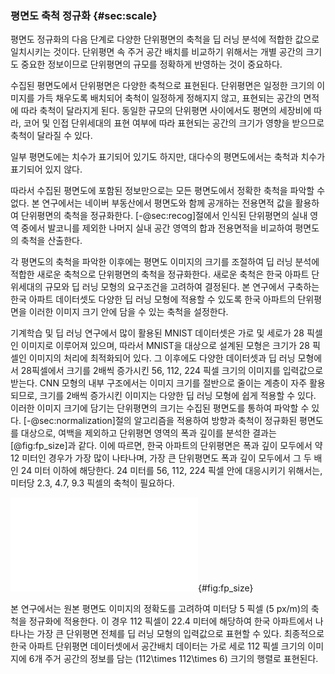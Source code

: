 ### 평면도 축척 정규화 {#sec:scale}

평면도 정규화의 다음 단계로
다양한 단위평면의 축척을 딥 러닝 분석에 적합한 값으로 일치시키는 것이다.
단위평면 속 주거 공간 배치를 비교하기 위해서는
개별 공간의 크기도 중요한 정보이므로
단위평면의 규모를 정확하게 반영하는 것이 중요하다.

수집된 평면도에서 단위평면은 다양한 축척으로 표현된다.
단위평면은 일정한 크기의 이미지를 가득 채우도록 배치되어
축척이 일정하게 정해지지 않고,
표현되는 공간의 면적에 따라 축척이 달라지게 된다.
동일한 규모의 단위평면 사이에서도
평면의 세장비에 따라,
코어 및 인접 단위세대의 표현 여부에 따라
표현되는 공간의 크기가 영향을 받으므로
축척이 달라질 수 있다.

일부 평면도에는 치수가 표기되어 있기도 하지만,
대다수의 평면도에서는 축척과 치수가 표기되어 있지 않다.
<!-- ([@fig:wall_error]) -->
따라서 수집된 평면도에 포함된 정보만으로는
모든 평면도에서 정확한 축척을 파악할 수 없다.
본 연구에서는
네이버 부동산에서 평면도와 함께 공개하는 전용면적 값을 활용하여
단위평면의 축척을 정규화한다.
[-@sec:recog]절에서 인식된 단위평면의 실내 영역 중에서
발코니를 제외한 나머지 실내 공간 영역의 합과
전용면적을 비교하여 평면도의 축척을 산출한다.

각 평면도의 축척을 파악한 이후에는
평면도 이미지의 크기를 조절하여
딥 러닝 분석에 적합한 새로운 축척으로
단위평면의 축척을 정규화한다.
새로운 축척은
한국 아파트 단위세대의 규모와
딥 러닝 모형의 요구조건을 고려하여 결정된다.
본 연구에서 구축하는 한국 아파트 데이터셋도
다양한 딥 러닝 모형에 적용할 수 있도록
한국 아파트의 단위평면을 이러한 이미지 크기 안에 담을 수 있는 축척을 설정한다.

기계학습 및 딥 러닝 연구에서 많이 활용된
MNIST 데이터셋은 가로 및 세로가 28 픽셀인 이미지로 이루어져 있으며,
따라서 MNIST을 대상으로 설계된 모형은 크기가 28 픽셀인 이미지의 처리에 최적화되어 있다.
그 이후에도 다양한 데이터셋과 딥 러닝 모형에서
28픽셀에서 크기를 2배씩 증가시킨 56, 112, 224 픽셀 크기의 이미지를 입력값으로 받는다.
CNN 모형의 내부 구조에서는 이미지 크기를 절반으로 줄이는 계층이 자주 활용되므로,
크기를 2배씩 증가시킨 이미지는 다양한 딥 러닝 모형에 쉽게 적용할 수 있다.
이러한 이미지 크기에 담기는 단위평면의 크기는
수집된 평면도를 통하여 파악할 수 있다.
[-@sec:normalization]절의 알고리즘을 적용하여 방향과 축척이 정규화된 평면도를 대상으로,
여백을 제외하고 단위평면 영역의 폭과 깊이를 분석한 결과는
[@fig:fp_size]과 같다.
이에 따르면,
한국 아파트의 단위평면은
폭과 깊이 모두에서 약 12 미터인 경우가 가장 많이 나타나며,
가장 큰 단위평면도 폭과 깊이 모두에서 그 두 배인 24 미터 이하에 해당한다.
24 미터를 56, 112, 224 픽셀 안에 대응시키기 위해서는,
미터당 2.3, 4.7, 9.3 픽셀의 축척이 필요하다.

![단위평면의 폭 및 깊이 분포](fp_size_kde.pdf){#fig:fp_size}

본 연구에서는
원본 평면도 이미지의 정확도를 고려하여
미터당 5 픽셀 (5 px/m)의 축척을 정규화에 적용한다.
이 경우 112 픽셀이 22.4 미터에 해당하여
한국 아파트에서 나타나는 가장 큰 단위평면 전체를
딥 러닝 모형의 입력값으로 표현할 수 있다.
최종적으로
한국 아파트 단위평면 데이터셋에서
공간배치 데이터는 가로 세로 112 픽셀 크기의 이미지에 6개 주거 공간의 정보를 담는
(112\times 112\times 6) 크기의 행렬로 표현된다.
